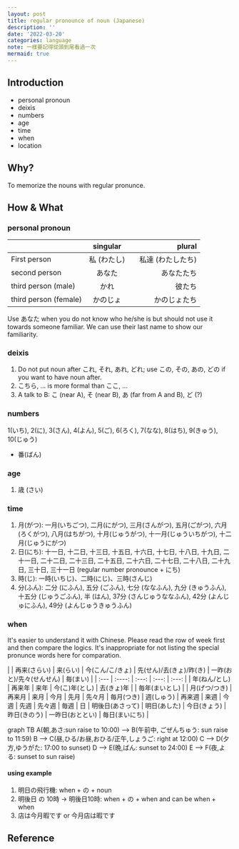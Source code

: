 ```yaml
---
layout: post
title: regular pronounce of noun (Japanese)
description: ''
date: '2022-03-20'
categories: language
note: 一樣要記得從頭到尾看過一次
mermaid: true
---
```


## Introduction

* personal pronoun
* deixis
* numbers
* age
* time
* when
* location

## Why?

To memorize the nouns with regular pronunce.

## How & What

### personal pronoun

|       | singular | plural     |
| :---        |    :----:   |          ---: |
| First person      | 私 (わたし)       |　私達 (わたしたち)   |
| second person   | あなた        | あなたたち      |
| third person (male)   | かれ        | 彼たち      |
| third person (female)   | かのじょ        | かのじょたち      |

Use あなた when you do not know who he/she is but should not use it towards someone familiar. We can use their last name to show our familiarity.

### deixis

1. Do not put noun after これ, それ, あれ, どれ; use この, その, あの, どの if you want to have noun after.
2. こちら, ... is more formal than ここ, ...
3. A talk to B: こ (near A), そ (near B), あ (far from A and B), ど (?)

### numbers

1(いち), 2(に), 3(さん), 4(よん), 5(ご), 6(ろく), 7(なな), 8(はち), 9(きゅう), 10(じゅう)

* 番(ばん)

### age

1. 歳 (さい)

### time

1. 月(がつ): 一月(いちごつ), 二月(にがつ), 三月(さんがつ), 五月(ごがつ), 六月(ろくがつ), 八月(はちがつ), 十月(じゅうがつ), 十一月(じゅういちがつ), 十二月(じゅうにがつ)
2. 日(にち): 十一日, 十二日, 十三日, 十五日, 十六日, 十七日, 十八日, 十九日, 二十一日, 二十二日, 二十三日, 二十五日, 二十六日, 二十七日, 二十八日, 二十九日, 三十日, 三十一日 (regular number pronounce + にち)
3. 時(じ): 一時(いちじ)、二時(にじ)、三時(さんじ)
4. 分(ふん): 二分 (にふん), 五分 (ごふん), 七分 (ななふん), 九分 (きゅうふん), 十五分 (じゅうごふん), 半 (はん), 37分 (さんじゅうななふん), 42分 (よんじゅにふん), 49分 (よんじゅうきゅうふん)

### when

It's easier to understand it with Chinese. Please read the row of week first and then compare the logics. It's inappropriate for not listing the special pronunce words here for comparation.

|       | 再来(さらい) | 来(らい) | 今(こん/こ/きょ) | 先(せん)/去(きょ)/昨(き) | 一昨(おと)/先々(せんせん) | 毎(まい) |
| :---  | :----: | :---: |  :---: | :---: |
| 年(ねん/とし) | 再来年 | 来年 | 今(こ)年(とし) | 去(きょ)年 | | 毎年(まいとし) |
| 月(げつ/つき) | 再来月 | 来月 | 今月 | 先月 | 先々月 | 毎月(つき)
| 週(しゅう) | 再来週 | 来週 | 今週 | 先週 | 先々週 | 毎週
| 日 | 明後日(あさって) | 明日(あした) | 今日(きょう) | 昨日(きのう) | 一昨日(おととい) | 毎日(まいにち) |

<div class="mermaid">
graph TB
  A(朝,あさ:sun raise to 10:00) --> B(午前中, ごぜんちゅう: sun raise to 11:59)
  B --> C(昼,ひる/お昼,おひる/正午,しょうご: right at 12:00)
  C --> D(夕方,ゆうがた: 17:00 to sunset)
  D --> E(晩,ばん: sunset to 24:00)
  E --> F(夜,よる: sunset to sun raise)
</div>

#### using example

1. 明日の飛行機: when + の + noun
2. 明後日 の 10時 -> 明後日10時: when + の + when and can be when + when
3. 店は今月暇です or 今月店は暇です

## Reference
